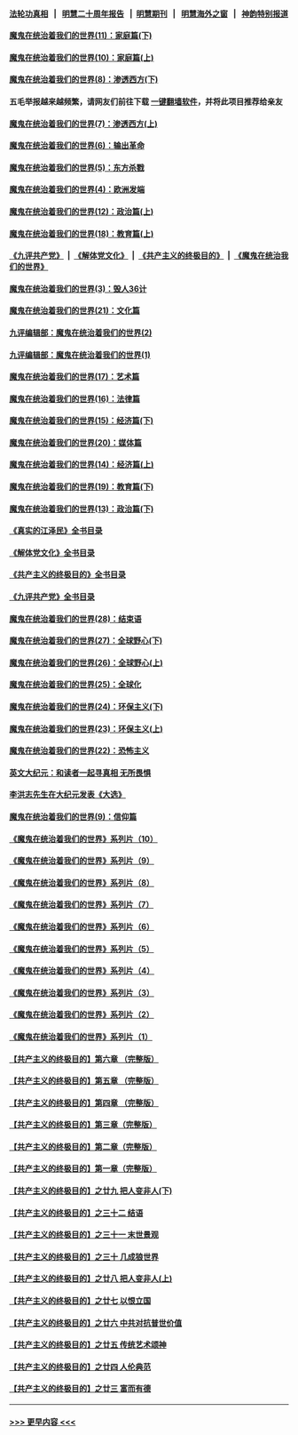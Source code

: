 #### [法轮功真相](https://github.com/gfw-breaker/truth/blob/master/README.md?t=0) &nbsp;&nbsp;|&nbsp;&nbsp; [明慧二十周年报告](https://github.com/gfw-breaker/mh-reports/blob/master/README.md?t=0) &nbsp;&nbsp;|&nbsp;&nbsp;[明慧期刊](https://github.com/gfw-breaker/mh-qikan) &nbsp;&nbsp;|&nbsp;&nbsp; [明慧海外之窗](https://github.com/gfw-breaker/mh-news/blob/master/README.md?t=0) &nbsp;&nbsp;|&nbsp;&nbsp; [神韵特别报道](https://github.com/gfw-breaker/mh-news/blob/master/shenyun.md?t=0)
#### [魔鬼在统治着我们的世界(11)：家庭篇(下)](../pages/nsc422/n10440961.md?t=11221350) 
#### [魔鬼在统治着我们的世界(10)：家庭篇(上)](../pages/nsc422/n10435448.md?t=11221350) 
#### [魔鬼在统治着我们的世界(8)：渗透西方(下)](../pages/nsc422/n10429603.md?t=11221350) 
#### 五毛举报越来越频繁，请网友们前往下载 [一键翻墙软件](https://github.com/gfw-breaker/ssr-accounts)，并将此项目推荐给亲友
#### [魔鬼在统治着我们的世界(7)：渗透西方(上)](../pages/nsc422/n10426013.md?t=11221350) 
#### [魔鬼在统治着我们的世界(6)：输出革命](../pages/nsc422/n10421536.md?t=11221350) 
#### [魔鬼在统治着我们的世界(5)：东方杀戮](../pages/nsc422/n10417707.md?t=11221350) 
#### [魔鬼在统治着我们的世界(4)：欧洲发端](../pages/nsc422/n10414890.md?t=11221350) 
#### [魔鬼在统治着我们的世界(12)：政治篇(上)](../pages/nsc422/n10444576.md?t=11221350) 
#### [魔鬼在统治着我们的世界(18)：教育篇(上)](../pages/nsc422/n10526970.md?t=11221350) 
#### [《九评共产党》](https://github.com/begood0513/9ping.md/blob/master/README.md) &nbsp;|&nbsp; [《解体党文化》](../../../../jtdwh.md/blob/master/README.md)  &nbsp;|&nbsp; [《共产主义的终极目的》](../../../../gczydzjmd.md/blob/master/README.md) &nbsp;|&nbsp; [《魔鬼在统治我们的世界》](../../../../mgztzwmdsj.md/blob/master/README.md) 
#### [魔鬼在统治着我们的世界(3)：毁人36计](../pages/nsc422/n10411583.md?t=11221350) 
#### [魔鬼在统治着我们的世界(21)：文化篇](../pages/nsc422/n10597706.md?t=11221350) 
#### [九评编辑部：魔鬼在统治着我们的世界(2)](../pages/nsc422/n10410036.md?t=11221350) 
#### [九评编辑部：魔鬼在统治着我们的世界(1)](../pages/nsc422/n10406825.md?t=11221350) 
#### [魔鬼在统治着我们的世界(17)：艺术篇](../pages/nsc422/n10499093.md?t=11221350) 
#### [魔鬼在统治着我们的世界(16)：法律篇](../pages/nsc422/n10485969.md?t=11221350) 
#### [魔鬼在统治着我们的世界(15)：经济篇(下)](../pages/nsc422/n10469975.md?t=11221350) 
#### [魔鬼在统治着我们的世界(20)：媒体篇](../pages/nsc422/n10586579.md?t=11221350) 
#### [魔鬼在统治着我们的世界(14)：经济篇(上)](../pages/nsc422/n10457370.md?t=11221350) 
#### [魔鬼在统治着我们的世界(19)：教育篇(下)](../pages/nsc422/n10564808.md?t=11221350) 
#### [魔鬼在统治着我们的世界(13)：政治篇(下)](../pages/nsc422/n10448270.md?t=11221350) 
#### [《真实的江泽民》全书目录](../pages/nsc422/n13721399.md?t=11221350) 
#### [《解体党文化》全书目录](../pages/nsc422/n13721157.md?t=11221350) 
#### [《共产主义的终极目的》全书目录](../pages/nsc422/n13721048.md?t=11221350) 
#### [《九评共产党》全书目录](../pages/nsc422/n13708085.md?t=11221350) 
#### [魔鬼在统治着我们的世界(28)：结束语](../pages/nsc422/n10936246.md?t=11221350) 
#### [魔鬼在统治着我们的世界(27)：全球野心(下)](../pages/nsc422/n10928319.md?t=11221350) 
#### [魔鬼在统治着我们的世界(26)：全球野心(上)](../pages/nsc422/n10900318.md?t=11221350) 
#### [魔鬼在统治着我们的世界(25)：全球化](../pages/nsc422/n10788205.md?t=11221350) 
#### [魔鬼在统治着我们的世界(24)：环保主义(下)](../pages/nsc422/n10695307.md?t=11221350) 
#### [魔鬼在统治着我们的世界(23)：环保主义(上)](../pages/nsc422/n10688613.md?t=11221350) 
#### [魔鬼在统治着我们的世界(22)：恐怖主义](../pages/nsc422/n10614727.md?t=11221350) 
#### [英文大纪元：和读者一起寻真相 无所畏惧](../pages/nsc422/n12542027.md?t=11221350) 
#### [李洪志先生在大纪元发表《大选》](../pages/nsc422/n12534746.md?t=11221350) 
#### [魔鬼在统治着我们的世界(9)：信仰篇](../pages/nsc422/n10432159.md?t=11221350) 
#### [《魔鬼在统治着我们的世界》系列片（10）](../pages/nsc422/n12292670.md?t=11221350) 
#### [《魔鬼在统治着我们的世界》系列片（9）](../pages/nsc422/n12290859.md?t=11221350) 
#### [《魔鬼在统治着我们的世界》系列片（8）](../pages/nsc422/n12287445.md?t=11221350) 
#### [《魔鬼在统治着我们的世界》系列片（7）](../pages/nsc422/n12283425.md?t=11221350) 
#### [《魔鬼在统治着我们的世界》系列片（6）](../pages/nsc422/n12282314.md?t=11221350) 
#### [《魔鬼在统治着我们的世界》系列片（5）](../pages/nsc422/n12281419.md?t=11221350) 
#### [《魔鬼在统治着我们的世界》系列片（4）](../pages/nsc422/n12274024.md?t=11221350) 
#### [《魔鬼在统治着我们的世界》系列片（3）](../pages/nsc422/n12271322.md?t=11221350) 
#### [《魔鬼在统治着我们的世界》系列片（2）](../pages/nsc422/n12269049.md?t=11221350) 
#### [《魔鬼在统治着我们的世界》系列片（1）](../pages/nsc422/n12267575.md?t=11221350) 
#### [【共产主义的终极目的】第六章 （完整版）](../pages/nsc422/n11428913.md?t=11221350) 
#### [【共产主义的终极目的】第五章 （完整版）](../pages/nsc422/n11428912.md?t=11221350) 
#### [【共产主义的终极目的】第四章 （完整版）](../pages/nsc422/n11428907.md?t=11221350) 
#### [【共产主义的终极目的】第三章（完整版）](../pages/nsc422/n11428848.md?t=11221350) 
#### [【共产主义的终极目的】第二章（完整版）](../pages/nsc422/n11428831.md?t=11221350) 
#### [【共产主义的终极目的】第一章（完整版）](../pages/nsc422/n11417651.md?t=11221350) 
#### [【共产主义的终极目的】之廿九 把人变非人(下)](../pages/nsc422/n11344140.md?t=11221350) 
#### [【共产主义的终极目的】之三十二 结语](../pages/nsc422/n11360535.md?t=11221350) 
#### [【共产主义的终极目的】之三十一 末世景观](../pages/nsc422/n11351129.md?t=11221350) 
#### [【共产主义的终极目的】之三十 几成狼世界](../pages/nsc422/n11348280.md?t=11221350) 
#### [【共产主义的终极目的】之廿八 把人变非人(上)](../pages/nsc422/n11340492.md?t=11221350) 
#### [【共产主义的终极目的】之廿七 以恨立国](../pages/nsc422/n11336944.md?t=11221350) 
#### [【共产主义的终极目的】之廿六 中共对抗普世价值](../pages/nsc422/n11324785.md?t=11221350) 
#### [【共产主义的终极目的】之廿五 传统艺术颂神](../pages/nsc422/n11296396.md?t=11221350) 
#### [【共产主义的终极目的】之廿四 人伦典范](../pages/nsc422/n11296397.md?t=11221350) 
#### [【共产主义的终极目的】之廿三 富而有德](../pages/nsc422/n11283598.md?t=11221350) 

----
#### [ >>> 更早内容 <<< ](../indexes/nsc422-earlier.md)

